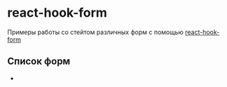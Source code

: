 # react-hook-form

Примеры работы cо стейтом различных форм с помощью [react-hook-form](https://react-hook-form.com/)

## Список форм
- 